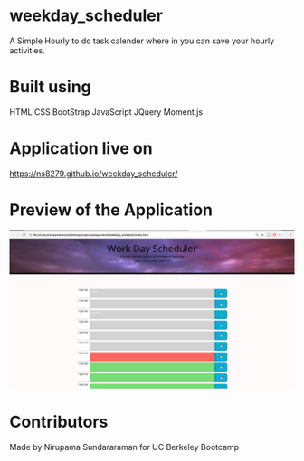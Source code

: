 # weekday_scheduler

A Simple Hourly to do task calender where in you can save your hourly activities.

# Built using
HTML
CSS
BootStrap
JavaScript
JQuery
Moment.js

# Application live on
https://ns8279.github.io/weekday_scheduler/

# Preview of the Application
![Alt text](./assets/images/preview.png?raw=true "Title")

# Contributors
Made by Nirupama Sundararaman for UC Berkeley Bootcamp 
